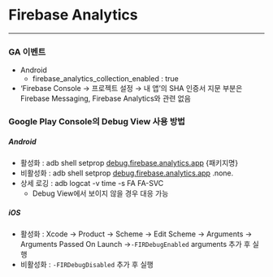 # Firebase Analytics

---

### GA 이벤트

- Android
    - firebase_analytics_collection_enabled : true
- ‘Firebase Console → 프로젝트 설정 → 내 앱’의 SHA 인증서 지문 부분은 Firebase Messaging, Firebase Analytics와 관련 없음

### Google Play Console의 Debug View 사용 방법

##### Android
- 활성화 : adb shell setprop [debug.firebase.analytics.app](http://debug.firebase.analyticsapp) {패키지명}
- 비활성화 : adb shell setprop [debug.firebase.analytics.app](http://debug.firebase.analyticsapp) .none.
- 상세 로깅 : adb logcat -v time -s FA FA-SVC
    - Debug View에서 보이지 않을 경우 대응 가능
##### iOS
- 활성화 : Xcode → Product → Scheme → Edit Scheme → Arguments → Arguments Passed On Launch →`-FIRDebugEnabled` arguments 추가 후 실행
- 비활성화 : `-FIRDebugDisabled` 추가 후 실행